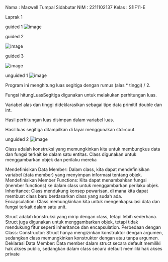 Nama : Maxwell Tumpal Sidabutar
NIM : 2211102137
Kelas : S1IF11-E

Laprak 1

guided 1
![image](https://github.com/MaxwellSidabutar/Repository-praktikum-algoritma-dan-struktur-data/assets/163196340/8df77d8e-61bc-406a-85d5-65b79bf0ecfc)

guided 2

![image](https://github.com/MaxwellSidabutar/Repository-praktikum-algoritma-dan-struktur-data/assets/163196340/3c1f8f75-cf17-4c16-b675-2e7a30c89547)

guided 3

![image](https://github.com/MaxwellSidabutar/Repository-praktikum-algoritma-dan-struktur-data/assets/163196340/f09ff58d-5711-4143-ab8b-d33e15171f87)

unguided 1
![image](https://github.com/MaxwellSidabutar/Repository-praktikum-algoritma-dan-struktur-data/assets/163196340/e1213837-3d8c-439c-b30f-431038960940)

Program ini menghitung luas segitiga dengan rumus (alas * tinggi) / 2.

Fungsi hitungLuasSegitiga digunakan untuk melakukan perhitungan luas.

Variabel alas dan tinggi dideklarasikan sebagai tipe data primitif double dan int.

Hasil perhitungan luas disimpan dalam variabel luas.

Hasil luas segitiga ditampilkan di layar menggunakan std::cout.

unguided 2
![image](https://github.com/MaxwellSidabutar/Repository-praktikum-algoritma-dan-struktur-data/assets/163196340/0bea2cce-dfc2-46a9-9ce8-71c9307fb6e8)

Class adalah konstruksi yang memungkinkan kita untuk membungkus data dan fungsi terkait ke dalam satu entitas. Class digunakan untuk menggambarkan objek dan perilaku mereka

Mendefinisikan Data Member: Dalam class, kita dapat mendefinisikan variabel (data member) yang menyimpan informasi tentang objek.
Mendefinisikan Member Functions: Kita dapat menambahkan fungsi (member functions) ke dalam class untuk menggambarkan perilaku objek.
Inheritance: Class mendukung konsep pewarisan, di mana kita dapat membuat class baru berdasarkan class yang sudah ada.                
Encapsulation: Class memungkinkan kita untuk mengenkapsulasi data dan fungsi terkait dalam satu unit.

Struct adalah konstruksi yang mirip dengan class, tetapi lebih sederhana. Struct juga digunakan untuk menggambarkan objek, tetapi tidak mendukung fitur seperti inheritance dan encapsulation.
Perbedaan dengan Class:
Constructor: Struct hanya mengizinkan konstruktor dengan argumen, sedangkan class memungkinkan konstruktor dengan atau tanpa argumen.
Deklarasi Data Member: Data member dalam struct secara default memiliki hak akses public, sedangkan dalam class secara default memiliki hak akses private

